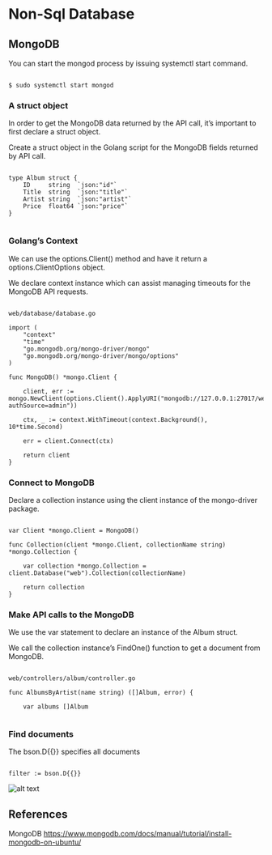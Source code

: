 # Non-Sql Database

## MongoDB

You can start the mongod process by issuing systemctl start command.

```

$ sudo systemctl start mongod

```

### A struct object

In order to get the MongoDB data returned by the API call, it’s important to first declare a struct object.

Create a struct object in the Golang script for the MongoDB fields returned by API call.

```

type Album struct {
    ID     string  `json:"id"`
    Title  string  `json:"title"`
    Artist string  `json:"artist"`
    Price  float64 `json:"price"`
}


```

### Golang’s Context

We can use the options.Client() method and have it return a options.ClientOptions object.

We declare context instance which can assist managing timeouts for the MongoDB API requests.

```

web/database/database.go

import (
    "context"
    "time"
    "go.mongodb.org/mongo-driver/mongo"
    "go.mongodb.org/mongo-driver/mongo/options"
)

func MongoDB() *mongo.Client {

	client, err := mongo.NewClient(options.Client().ApplyURI("mongodb://127.0.0.1:27017/web?authSource=admin"))

	ctx, _ := context.WithTimeout(context.Background(), 10*time.Second)

    err = client.Connect(ctx)

    return client
}

```
### Connect to MongoDB

Declare a collection instance using the client instance of the mongo-driver package.

```

var Client *mongo.Client = MongoDB()

func Collection(client *mongo.Client, collectionName string) *mongo.Collection {

    var collection *mongo.Collection = client.Database("web").Collection(collectionName)

    return collection
}

```

### Make API calls to the MongoDB

We use the var statement to declare an instance of the Album struct. 

We call the collection instance’s FindOne() function to get a document from MongoDB.

```

web/controllers/album/controller.go

func AlbumsByArtist(name string) ([]Album, error) {
    
	var albums []Album


```

### Find documents

The bson.D{{}} specifies all documents

```

filter := bson.D{{}}

```

![alt text](https://github.com/jylhakos/InternetOfThings/blob/main/Databases/MongoDB/mongodb.png?raw=true)


## References

MongoDB https://www.mongodb.com/docs/manual/tutorial/install-mongodb-on-ubuntu/